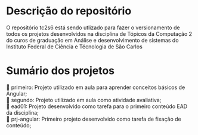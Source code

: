 # Descrição do repositório
O repositório tc2s6 está sendo utlizado para fazer o versionamento de todos os projetos desenvolvidos na disciplina de 
Tópicos da Computação 2 do curos de graduação em Análise e desenvolvimento de sistemas do Instituto Federal de Ciência e Técnologia de São Carlos

# Sumário dos projetos
 :file_folder: primeiro: Projeto utilizado em aula para aprender conceitos básicos de Angular;  
 :file_folder: segundo: Projeto utilizado em aula como atividade avaliativa;  
 :file_folder: ead01: Projeto desenvolvido como tarefa para o primeiro conteúdo EAD da disciplina;  
 :file_folder: prj-angular: Primeiro projeto desenvolvido como tarefa de fixação de conteúdo;  
